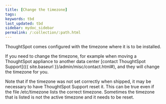 ```yaml
---
title: [Change the timezone]
tags:
keywords: tbd
last_updated: tbd
sidebar: mydoc_sidebar
permalink: /:collection/:path.html
---
```

ThoughtSpot comes configured with the timezone where it is to be installed.

If you need to change the timezone, for example when moving a ThoughtSpot appliance to another data center [contact ThoughtSpot Support]({{ site.baseurl }}/admin/misc/contact.html#), and they will change the timezone for you.

Note that if the timezone was not set correctly when shipped, it may be necessary to have ThoughtSpot Support reset it. This can be true even if the file /etc/timezone lists the correct timezone. Sometimes the timezone that is listed is not the active timezone and it needs to be reset.
